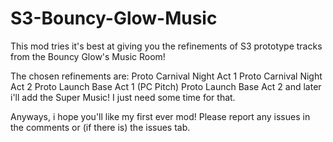 # S3-Bouncy-Glow-Music
This mod tries it's best at giving you the refinements of S3 prototype tracks from the Bouncy Glow's Music Room!

The chosen refinements are:
Proto Carnival Night Act 1
Proto Carnival Night Act 2
Proto Launch Base Act 1 (PC Pitch)
Proto Launch Base Act 2
and later i'll add the Super Music! I just need some time for that.

Anyways, i hope you'll like my first ever mod! Please report any issues in the comments or (if there is) the issues tab.
